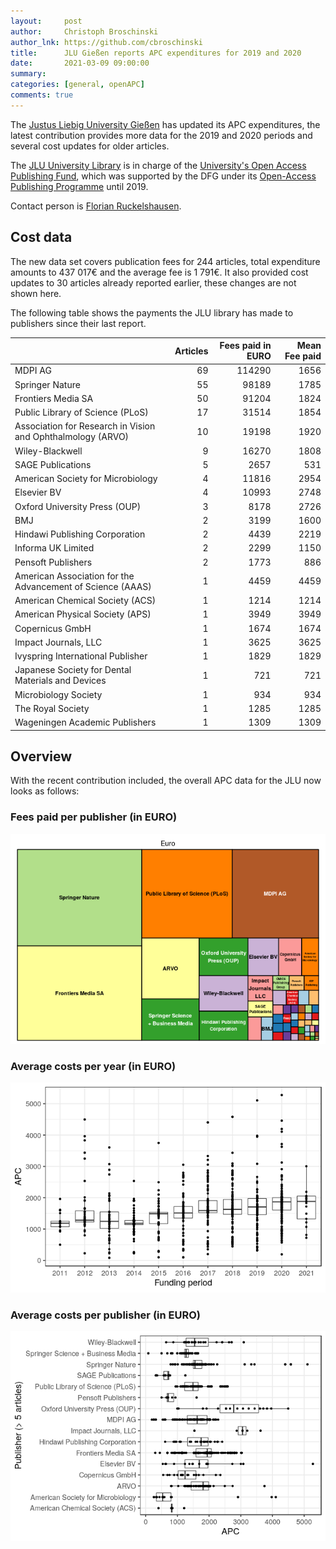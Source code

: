 ```yaml
---
layout:     post
author:     Christoph Broschinski
author_lnk: https://github.com/cbroschinski
title:      JLU Gießen reports APC expenditures for 2019 and 2020
date:       2021-03-09 09:00:00
summary:    
categories: [general, openAPC]
comments: true
---
```





The [Justus Liebig University Gießen](https://www.uni-giessen.de/cms/welcome?set_language=en) has updated its APC expenditures, the latest contribution provides more data for the 2019 and 2020 periods and several cost updates for older articles.

The [JLU University Library](https://www.uni-giessen.de/ub/en?set_language=en) is in charge of the [University's Open Access Publishing Fund](https://www.uni-giessen.de/ub/en/digitales-publizieren-en/openaccess-en/oafonds-en?set_language=en), which was supported by the DFG under its [Open-Access Publishing Programme](https://www.dfg.de/en/research_funding/programmes/infrastructure/lis/open_access/infrastructure_funding/index.html#4) until 2019.

Contact person is [Florian Ruckelshausen](mailto:openaccess@bibsys.uni-giessen.de).

## Cost data



The new data set covers publication fees for 244 articles, total expenditure amounts to 437 017€ and the average fee is 1 791€. It also provided cost updates to 30 articles already reported earlier, these changes are not shown here.

The following table shows the payments the JLU library has made to publishers since their last report.


|                                                            | Articles| Fees paid in EURO| Mean Fee paid|
|:-----------------------------------------------------------|--------:|-----------------:|-------------:|
|MDPI AG                                                     |       69|            114290|          1656|
|Springer Nature                                             |       55|             98189|          1785|
|Frontiers Media SA                                          |       50|             91204|          1824|
|Public Library of Science (PLoS)                            |       17|             31514|          1854|
|Association for Research in Vision and Ophthalmology (ARVO) |       10|             19198|          1920|
|Wiley-Blackwell                                             |        9|             16270|          1808|
|SAGE Publications                                           |        5|              2657|           531|
|American Society for Microbiology                           |        4|             11816|          2954|
|Elsevier BV                                                 |        4|             10993|          2748|
|Oxford University Press (OUP)                               |        3|              8178|          2726|
|BMJ                                                         |        2|              3199|          1600|
|Hindawi Publishing Corporation                              |        2|              4439|          2219|
|Informa UK Limited                                          |        2|              2299|          1150|
|Pensoft Publishers                                          |        2|              1773|           886|
|American Association for the Advancement of Science (AAAS)  |        1|              4459|          4459|
|American Chemical Society (ACS)                             |        1|              1214|          1214|
|American Physical Society (APS)                             |        1|              3949|          3949|
|Copernicus GmbH                                             |        1|              1674|          1674|
|Impact Journals, LLC                                        |        1|              3625|          3625|
|Ivyspring International Publisher                           |        1|              1829|          1829|
|Japanese Society for Dental Materials and Devices           |        1|               721|           721|
|Microbiology Society                                        |        1|               934|           934|
|The Royal Society                                           |        1|              1285|          1285|
|Wageningen Academic Publishers                              |        1|              1309|          1309|

## Overview

With the recent contribution included, the overall APC data for the JLU now looks as follows:

### Fees paid per publisher (in EURO)

![plot of chunk tree_giessen_2021_03_09_full](/figure/tree_giessen_2021_03_09_full-1.png)

###  Average costs per year (in EURO)

![plot of chunk box_giessen_2021_03_09_year_full](/figure/box_giessen_2021_03_09_year_full-1.png)

###  Average costs per publisher (in EURO)

![plot of chunk box_giessen_2021_03_09_publisher_full](/figure/box_giessen_2021_03_09_publisher_full-1.png)
